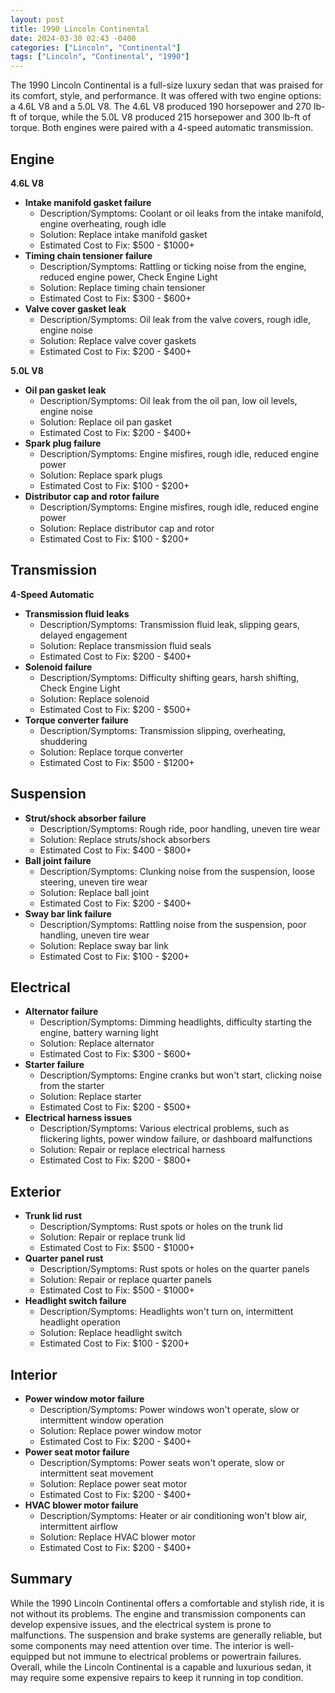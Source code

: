 ```yaml
---
layout: post
title: 1990 Lincoln Continental
date: 2024-03-30 02:43 -0400
categories: ["Lincoln", "Continental"]
tags: ["Lincoln", "Continental", "1990"]
---
```

The 1990 Lincoln Continental is a full-size luxury sedan that was praised for its comfort, style, and performance. It was offered with two engine options: a 4.6L V8 and a 5.0L V8. The 4.6L V8 produced 190 horsepower and 270 lb-ft of torque, while the 5.0L V8 produced 215 horsepower and 300 lb-ft of torque. Both engines were paired with a 4-speed automatic transmission.

## Engine

**4.6L V8**
- **Intake manifold gasket failure**
  - Description/Symptoms: Coolant or oil leaks from the intake manifold, engine overheating, rough idle
  - Solution: Replace intake manifold gasket
  - Estimated Cost to Fix: $500 - $1000+
- **Timing chain tensioner failure**
  - Description/Symptoms: Rattling or ticking noise from the engine, reduced engine power, Check Engine Light
  - Solution: Replace timing chain tensioner
  - Estimated Cost to Fix: $300 - $600+
- **Valve cover gasket leak**
  - Description/Symptoms: Oil leak from the valve covers, rough idle, engine noise
  - Solution: Replace valve cover gaskets
  - Estimated Cost to Fix: $200 - $400+

**5.0L V8**
- **Oil pan gasket leak**
  - Description/Symptoms: Oil leak from the oil pan, low oil levels, engine noise
  - Solution: Replace oil pan gasket
  - Estimated Cost to Fix: $200 - $400+
- **Spark plug failure**
  - Description/Symptoms: Engine misfires, rough idle, reduced engine power
  - Solution: Replace spark plugs
  - Estimated Cost to Fix: $100 - $200+
- **Distributor cap and rotor failure**
  - Description/Symptoms: Engine misfires, rough idle, reduced engine power
  - Solution: Replace distributor cap and rotor
  - Estimated Cost to Fix: $100 - $200+

## Transmission

**4-Speed Automatic**
- **Transmission fluid leaks**
  - Description/Symptoms: Transmission fluid leak, slipping gears, delayed engagement
  - Solution: Replace transmission fluid seals
  - Estimated Cost to Fix: $200 - $400+
- **Solenoid failure**
  - Description/Symptoms: Difficulty shifting gears, harsh shifting, Check Engine Light
  - Solution: Replace solenoid
  - Estimated Cost to Fix: $200 - $500+
- **Torque converter failure**
  - Description/Symptoms: Transmission slipping, overheating, shuddering
  - Solution: Replace torque converter
  - Estimated Cost to Fix: $500 - $1200+

## Suspension

- **Strut/shock absorber failure**
  - Description/Symptoms: Rough ride, poor handling, uneven tire wear
  - Solution: Replace struts/shock absorbers
  - Estimated Cost to Fix: $400 - $800+
- **Ball joint failure**
  - Description/Symptoms: Clunking noise from the suspension, loose steering, uneven tire wear
  - Solution: Replace ball joint
  - Estimated Cost to Fix: $200 - $400+
- **Sway bar link failure**
  - Description/Symptoms: Rattling noise from the suspension, poor handling, uneven tire wear
  - Solution: Replace sway bar link
  - Estimated Cost to Fix: $100 - $200+

## Electrical

- **Alternator failure**
  - Description/Symptoms: Dimming headlights, difficulty starting the engine, battery warning light
  - Solution: Replace alternator
  - Estimated Cost to Fix: $300 - $600+
- **Starter failure**
  - Description/Symptoms: Engine cranks but won't start, clicking noise from the starter
  - Solution: Replace starter
  - Estimated Cost to Fix: $200 - $500+
- **Electrical harness issues**
  - Description/Symptoms: Various electrical problems, such as flickering lights, power window failure, or dashboard malfunctions
  - Solution: Repair or replace electrical harness
  - Estimated Cost to Fix: $200 - $800+

## Exterior

- **Trunk lid rust**
  - Description/Symptoms: Rust spots or holes on the trunk lid
  - Solution: Repair or replace trunk lid
  - Estimated Cost to Fix: $500 - $1000+
- **Quarter panel rust**
  - Description/Symptoms: Rust spots or holes on the quarter panels
  - Solution: Repair or replace quarter panels
  - Estimated Cost to Fix: $500 - $1000+
- **Headlight switch failure**
  - Description/Symptoms: Headlights won't turn on, intermittent headlight operation
  - Solution: Replace headlight switch
  - Estimated Cost to Fix: $100 - $200+

## Interior

- **Power window motor failure**
  - Description/Symptoms: Power windows won't operate, slow or intermittent window operation
  - Solution: Replace power window motor
  - Estimated Cost to Fix: $200 - $400+
- **Power seat motor failure**
  - Description/Symptoms: Power seats won't operate, slow or intermittent seat movement
  - Solution: Replace power seat motor
  - Estimated Cost to Fix: $200 - $400+
- **HVAC blower motor failure**
  - Description/Symptoms: Heater or air conditioning won't blow air, intermittent airflow
  - Solution: Replace HVAC blower motor
  - Estimated Cost to Fix: $200 - $400+

## Summary

While the 1990 Lincoln Continental offers a comfortable and stylish ride, it is not without its problems. The engine and transmission components can develop expensive issues, and the electrical system is prone to malfunctions. The suspension and brake systems are generally reliable, but some components may need attention over time. The interior is well-equipped but not immune to electrical problems or powertrain failures. Overall, while the Lincoln Continental is a capable and luxurious sedan, it may require some expensive repairs to keep it running in top condition.
